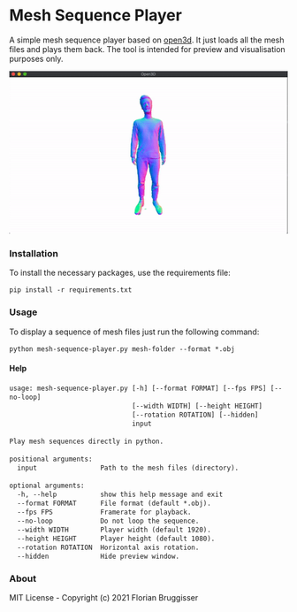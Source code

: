 # Mesh Sequence Player
A simple mesh sequence player based on [open3d](https://github.com/intel-isl/Open3D). It just loads all the mesh files and plays them back. The tool is intended for preview and visualisation purposes only.

![person](readme/person.gif)

### Installation
To install the necessary packages, use the requirements file:

```
pip install -r requirements.txt
```

### Usage
To display a sequence of mesh files just run the following command:

```
python mesh-sequence-player.py mesh-folder --format *.obj
```

#### Help

```
usage: mesh-sequence-player.py [-h] [--format FORMAT] [--fps FPS] [--no-loop]
                               [--width WIDTH] [--height HEIGHT]
                               [--rotation ROTATION] [--hidden]
                               input

Play mesh sequences directly in python.

positional arguments:
  input                Path to the mesh files (directory).

optional arguments:
  -h, --help           show this help message and exit
  --format FORMAT      File format (default *.obj).
  --fps FPS            Framerate for playback.
  --no-loop            Do not loop the sequence.
  --width WIDTH        Player width (default 1920).
  --height HEIGHT      Player height (default 1080).
  --rotation ROTATION  Horizontal axis rotation.
  --hidden             Hide preview window.
```

### About
MIT License - Copyright (c) 2021 Florian Bruggisser
